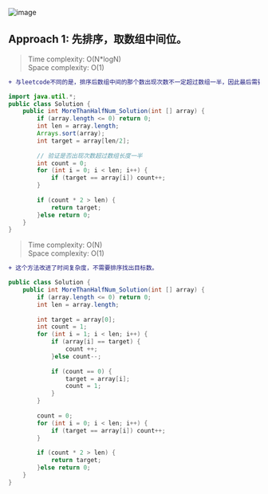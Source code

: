 ![image](https://user-images.githubusercontent.com/30597963/58860664-3534ea00-86df-11e9-876b-db0f2cf674ef.png)

## Approach 1: 先排序，取数组中间位。
> Time complexity: O(N*logN)  
  Space complexity: O(1)

``` diff
+ 与leetcode不同的是，排序后数组中间的那个数出现次数不一定超过数组一半，因此最后需要一个验证过程。
```
```java
import java.util.*;
public class Solution {
    public int MoreThanHalfNum_Solution(int [] array) {
        if (array.length <= 0) return 0;
        int len = array.length;
        Arrays.sort(array);
        int target = array[len/2];
        
        // 验证是否出现次数超过数组长度一半
        int count = 0;
        for (int i = 0; i < len; i++) {
            if (target == array[i]) count++;
        }
        
        if (count * 2 > len) {
            return target;
        }else return 0;
    }
}
```


> Time complexity: O(N)  
  Space complexity: O(1)
``` diff
+ 这个方法改进了时间复杂度，不需要排序找出目标数。
```
```java
public class Solution {
    public int MoreThanHalfNum_Solution(int [] array) {
        if (array.length <= 0) return 0;
        int len = array.length;
        
        int target = array[0];
        int count = 1;
        for (int i = 1; i < len; i++) {
            if (array[i] == target) {
                count ++;
            }else count--;
            
            if (count == 0) {
                target = array[i];
                count = 1;
            }
        }
        
        count = 0;
        for (int i = 0; i < len; i++) {
            if (target == array[i]) count++;
        }
        
        if (count * 2 > len) {
            return target;
        }else return 0;
    }
}
```
